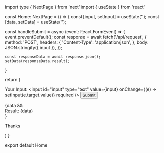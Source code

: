 
import type { NextPage } from 'next'
import { useState } from 'react'

const Home: NextPage = () => {
  const [input, setInput] = useState('');
  const [data, setData] = useState('');

  const handleSubmit = async (event: React.FormEvent) => {
    event.preventDefault();
    const response = await fetch('/api/request', {
      method: 'POST',
      headers: {
        'Content-Type': 'application/json',
      },
      body: JSON.stringify({ input }),
    });

    const responseData = await response.json();
    setData(responseData.result);
  }

  return (
    <div>
      <form onSubmit={handleSubmit}>
        <label htmlFor="input">Your Input:</label>
        <input
          id="input"
          type="text"
          value={input}
          onChange={(e) => setInput(e.target.value)}
          required
        />
        <button type="submit">Submit</button>
      </form>
      {data && <div>Result: {data}</div>}
      <p>Thanks</p>
    </div>
  )
}

export default Home
